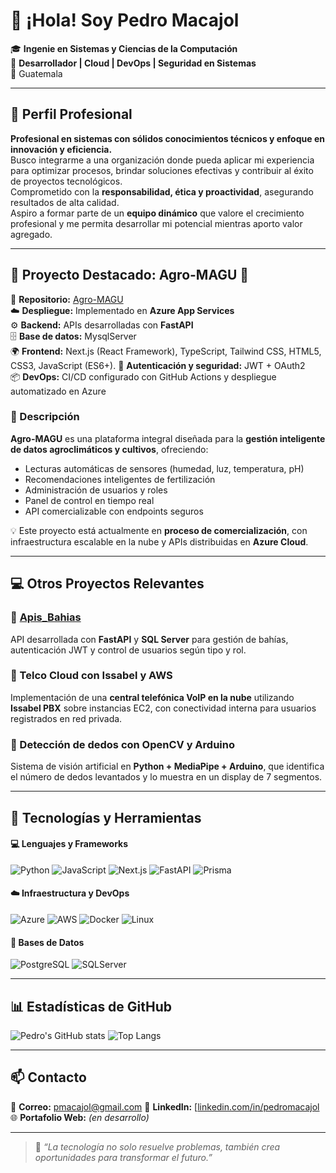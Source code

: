 # 👋 ¡Hola! Soy Pedro Macajol

🎓 **Ingenie en Sistemas y Ciencias de la Computación**  
💼 **Desarrollador | Cloud | DevOps | Seguridad en Sistemas**  
📍 Guatemala

---

## 🧠 Perfil Profesional

**Profesional en sistemas con sólidos conocimientos técnicos y enfoque en innovación y eficiencia.**  
Busco integrarme a una organización donde pueda aplicar mi experiencia para optimizar procesos, brindar soluciones efectivas y contribuir al éxito de proyectos tecnológicos.  
Comprometido con la **responsabilidad, ética y proactividad**, asegurando resultados de alta calidad.  
Aspiro a formar parte de un **equipo dinámico** que valore el crecimiento profesional y me permita desarrollar mi potencial mientras aporto valor agregado.

---

## 🚀 Proyecto Destacado: Agro-MAGU 🌱

🔗 **Repositorio:** [Agro-MAGU](https://github.com/PMacajol/Agro-MAGU)  
☁️ **Despliegue:** Implementado en **Azure App Services**  
⚙️ **Backend:** APIs desarrolladas con **FastAPI**  
🗄️ **Base de datos:** MysqlServer  
🌍 **Frontend:** Next.js (React Framework), TypeScript, Tailwind CSS, HTML5, CSS3, JavaScript (ES6+).
🔐 **Autenticación y seguridad:** JWT + OAuth2  
📦 **DevOps:** CI/CD configurado con GitHub Actions y despliegue automatizado en Azure  

### 🧩 Descripción
**Agro-MAGU** es una plataforma integral diseñada para la **gestión inteligente de datos agroclimáticos y cultivos**, ofreciendo:
- Lecturas automáticas de sensores (humedad, luz, temperatura, pH)
- Recomendaciones inteligentes de fertilización
- Administración de usuarios y roles
- Panel de control en tiempo real
- API comercializable con endpoints seguros

💡 Este proyecto está actualmente en **proceso de comercialización**, con infraestructura escalable en la nube y APIs distribuidas en **Azure Cloud**.

---

## 💻 Otros Proyectos Relevantes

### 🔹 [Apis_Bahias](https://github.com/PMacajol/Apis_Bahias)
API desarrollada con **FastAPI** y **SQL Server** para gestión de bahías, autenticación JWT y control de usuarios según tipo y rol.

### 🔹 Telco Cloud con Issabel y AWS
Implementación de una **central telefónica VoIP en la nube** utilizando **Issabel PBX** sobre instancias EC2, con conectividad interna para usuarios registrados en red privada.

### 🔹 Detección de dedos con OpenCV y Arduino
Sistema de visión artificial en **Python + MediaPipe + Arduino**, que identifica el número de dedos levantados y lo muestra en un display de 7 segmentos.

---

## 🧠 Tecnologías y Herramientas

#### 💻 Lenguajes y Frameworks
![Python](https://img.shields.io/badge/Python-3670A0?style=for-the-badge&logo=python&logoColor=ffdd54)
![JavaScript](https://img.shields.io/badge/JavaScript-323330?style=for-the-badge&logo=javascript&logoColor=F7DF1E)
![Next.js](https://img.shields.io/badge/Next.js-000000?style=for-the-badge&logo=nextdotjs&logoColor=white)
![FastAPI](https://img.shields.io/badge/FastAPI-009688?style=for-the-badge&logo=fastapi&logoColor=white)
![Prisma](https://img.shields.io/badge/Prisma-3982CE?style=for-the-badge&logo=prisma&logoColor=white)

#### ☁️ Infraestructura y DevOps
![Azure](https://img.shields.io/badge/Azure-0078D4?style=for-the-badge&logo=microsoftazure&logoColor=white)
![AWS](https://img.shields.io/badge/AWS-232F3E?style=for-the-badge&logo=amazonaws&logoColor=white)
![Docker](https://img.shields.io/badge/Docker-0db7ed?style=for-the-badge&logo=docker&logoColor=white)
![Linux](https://img.shields.io/badge/Linux-FCC624?style=for-the-badge&logo=linux&logoColor=black)

#### 🧰 Bases de Datos
![PostgreSQL](https://img.shields.io/badge/PostgreSQL-316192?style=for-the-badge&logo=postgresql&logoColor=white)
![SQLServer](https://img.shields.io/badge/SQL_Server-CC2927?style=for-the-badge&logo=microsoftsqlserver&logoColor=white)

---

## 📊 Estadísticas de GitHub

![Pedro's GitHub stats](https://github-readme-stats.vercel.app/api?username=PMacajol&show_icons=true&theme=radical)
![Top Langs](https://github-readme-stats.vercel.app/api/top-langs/?username=PMacajol&layout=compact&theme=radical)

---

## 📫 Contacto

📧 **Correo:** pmacajol@gmail.com 
💼 **LinkedIn:** [[linkedin.com/in/pedromacajol](https://linkedin.com/in/pedromacajol](https://www.linkedin.com/in/pedro-macajol-519095257/))  
🌐 **Portafolio Web:** *(en desarrollo)*  

---

> 🧩 *“La tecnología no solo resuelve problemas, también crea oportunidades para transformar el futuro.”*
